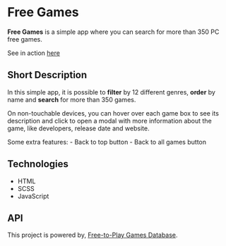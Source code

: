 # Free Games

**Free Games** is a simple app where you can search for more than 350 PC free games.

See in action [here](https://free-games-danielfontoura.netlify.app/)

## Short Description

In this simple app, it is possible to **filter** by 12 different genres, **order** by name and **search** for more than 350 games.

On non-touchable devices, you can hover over each game box to see its description and click to open a modal with more information about the game, like developers, release date and website.

Some extra features: - Back to top button - Back to all games button

## Technologies

- HTML
- SCSS
- JavaScript

## API

This project is powered by, [Free-to-Play Games Database](https://rapidapi.com/digiwalls/api/free-to-play-games-database).
